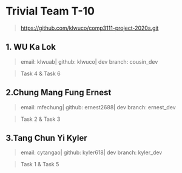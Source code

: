 # Trivial Team T-10
> https://github.com/klwuco/comp3111-project-2020s.git

## 1. WU Ka Lok
> email: klwuab| github: klwuco| dev branch: cousin_dev

> Task 4 & Task 6

## 2.Chung Mang Fung Ernest
> email: mfechung| github: ernest2688| dev branch: ernest_dev

> Task 2 & Task 3

## 3.Tang Chun Yi Kyler
> email: cytangao| github: kyler618| dev branch: kyler_dev

> Task 1 & Task 5
